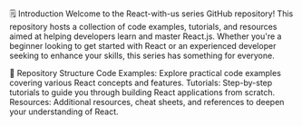 🗒️ Introduction
Welcome to the React-with-us series GitHub repository! This repository hosts a collection of code examples, tutorials, and resources aimed at helping developers learn and master React.js. Whether you're a beginner looking to get started with React or an experienced developer seeking to enhance your skills, this series has something for everyone.

📂 Repository Structure
Code Examples: Explore practical code examples covering various React concepts and features.
Tutorials: Step-by-step tutorials to guide you through building React applications from scratch.
Resources: Additional resources, cheat sheets, and references to deepen your understanding of React.
